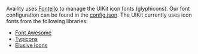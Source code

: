 Availity uses [Fontello](http://fontello.com/) to manage the UIKit icon fonts (glyphicons).  Our font configuration can be found in the [config.json](./fonts/config.json). The UIKit currently uses icon fonts from the following libraries:

+ [Font Awesome](http://fortawesome.github.io/Font-Awesome/)
+ [Typicons](http://typicons.com/)
+ [Elusive Icons](http://elusiveicons.com/)

